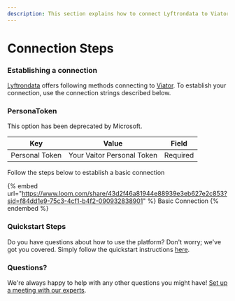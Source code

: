 ```yaml
---
description: This section explains how to connect Lyftrondata to Viator.
---
```


# Connection Steps

### Establishing a connection

[Lyftrondata](https://www.lyftrondata.com) offers following methods connecting to [Viator](https://www.lyftrondata.com/integration/marketing-analytics/viator/). To establish your connection, use the connection strings described below.

### PersonaToken

This option has been deprecated by Microsoft.

| Key            | Value                      | Field    |
| -------------- | -------------------------- | -------- |
| Personal Token | Your Vaitor Personal Token | Required |

Follow the steps below to establish a basic connection

{% embed url="https://www.loom.com/share/43d2f46a81944e88939e3eb627e2c853?sid=f84dd1e9-75c3-4cf1-b4f2-090932838901" %}
Basic Connection
{% endembed %}

### Quickstart Steps

Do you have questions about how to use the platform? Don't worry; we've got you covered. Simply follow the quickstart instructions [here](./).

### Questions? <a href="#questions" id="questions"></a>

We're always happy to help with any other questions you might have! [Set up a meeting with our experts](https://www.lyftrondata.com/book-a-meeting/).
